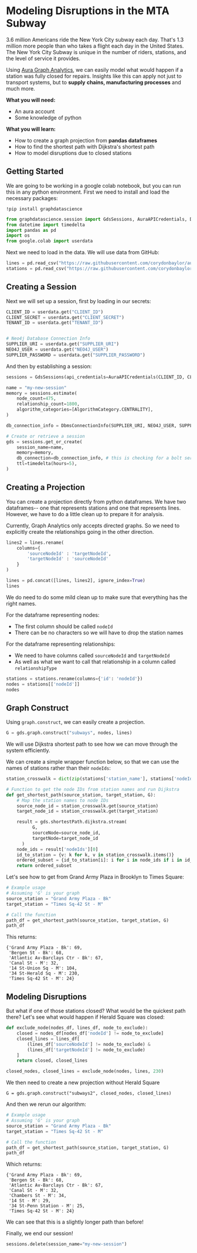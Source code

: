 # Modeling Disruptions in the MTA Subway

3.6 million Americans ride the New York City subway each day. That's 1.3 million more people than who takes a flight each day in the United States. The New York City Subway is unique in the number of riders, stations, and the level of service it provides. 

Using [Aura Graph Analytics](https://docs.google.com/presentation/d/1jv99yyIbG6Q6eNE3tPDfeE7qlyR-VtaCXDsJFTs4_jI/edit?slide=id.g34c47828515_0_881#slide=id.g34c47828515_0_881), we can easily model what would happen if a station was fully closed for repairs. Insights like this can apply not just to transport systems, but to **supply** **chains, manufacturing processes** and much more. 

**What you will need:**

- An aura account
- Some knowledge of python

**What you will learn:**

- How to create a graph projection from **pandas dataframes**
- How to find the shortest path with Dijkstra's shortest path
- How to model disruptions due to closed stations

## Getting Started

We are going to be working in a google colab notebook, but you can run this in any python environment. First we need to install and load the necessary packages:

```
!pip install graphdatascience
```

```python
from graphdatascience.session import GdsSessions, AuraAPICredentials, DbmsConnectionInfo, AlgorithmCategory
from datetime import timedelta
import pandas as pd
import os
from google.colab import userdata
```

Next we need to load in the data. We will use data from GitHub:

```python
lines = pd.read_csv("https://raw.githubusercontent.com/corydonbaylor/aura-graph-analytics/refs/heads/main/mta_subways/data/lines.csv")
stations = pd.read_csv("https://raw.githubusercontent.com/corydonbaylor/aura-graph-analytics/refs/heads/main/mta_subways/data/nodes.csv")
```

## Creating a Session

Next we will set up a session, first by loading in our secrets:

```python
CLIENT_ID = userdata.get("CLIENT_ID")
CLIENT_SECRET = userdata.get("CLIENT_SECRET")
TENANT_ID = userdata.get("TENANT_ID")


# Neo4j Database Connection Info
SUPPLIER_URI = userdata.get("SUPPLIER_URI")
NEO4J_USER = userdata.get("NEO4J_USER")
SUPPLIER_PASSWORD = userdata.get("SUPPLIER_PASSWORD")
```

And then by establishing a session:

```python
sessions = GdsSessions(api_credentials=AuraAPICredentials(CLIENT_ID, CLIENT_SECRET, TENANT_ID))

name = "my-new-session"
memory = sessions.estimate(
    node_count=475,
    relationship_count=1800,
    algorithm_categories=[AlgorithmCategory.CENTRALITY],
)

db_connection_info = DbmsConnectionInfo(SUPPLIER_URI, NEO4J_USER, SUPPLIER_PASSWORD)

# Create or retrieve a session
gds = sessions.get_or_create(
    session_name=name,
    memory=memory,
    db_connection=db_connection_info, # this is checking for a bolt server currently
    ttl=timedelta(hours=5),
)
```

## Creating a Projection

You can create a projection directly from python dataframes. We have two dataframes-- one that represents stations and one that represents lines. However, we have to do a little clean up to prepare it for analysis.

Currently, Graph Analytics only accepts directed graphs. So we need to explicitly create the relationships going in the other direction.

```python
lines2 = lines.rename(
    columns={
        'sourceNodeId' : 'targetNodeId',
        'targetNodeId' : 'sourceNodeId'
    }
)

lines = pd.concat([lines, lines2], ignore_index=True)
lines
```

We do need to do some mild clean up to make sure that everything has the right names.

For the dataframe representing nodes:
- The first column should be called `nodeId`
- There can be no characters so we will have to drop the station names

For the dataframe representing relationships:
- We need to have columns called `sourceNodeId` and `targetNodeId`
- As well as what we want to call that relationship in a column called `relationshipType`

```python
stations = stations.rename(columns={'id': 'nodeId'})
nodes = stations[['nodeId']]
nodes
```

## Graph Construct

Using `graph.construct`, we can easily create a projection. 

```python
G = gds.graph.construct("subways", nodes, lines)
```

We will use Dijkstra shortest path to see how we can move through the system efficiently.

We can create a simple wrapper function below, so that we can use the names of stations rather than their `nodeIds`:

```python
station_crosswalk = dict(zip(stations['station_name'], stations['nodeId']))

# Function to get the node IDs from station names and run Dijkstra
def get_shortest_path(source_station, target_station, G):
    # Map the station names to node IDs
    source_node_id = station_crosswalk.get(source_station)
    target_node_id = station_crosswalk.get(target_station)

    result = gds.shortestPath.dijkstra.stream(
          G,
          sourceNode=source_node_id,
          targetNode=target_node_id
      )
    node_ids = result['nodeIds'][0]
    id_to_station = {v: k for k, v in station_crosswalk.items()}
    ordered_subset = {id_to_station[i]: i for i in node_ids if i in id_to_station}
    return ordered_subset
```

Let's see how to get from Grand Army Plaza in Brooklyn to Times Square:

```python
# Example usage
# Assuming 'G' is your graph
source_station = "Grand Army Plaza - Bk"
target_station = "Times Sq-42 St - M"

# Call the function
path_df = get_shortest_path(source_station, target_station, G)
path_df
```

This returns:

```
{'Grand Army Plaza - Bk': 69,
 'Bergen St - Bk': 68,
 'Atlantic Av-Barclays Ctr - Bk': 67,
 'Canal St - M': 32,
 '14 St-Union Sq - M': 104,
 '34 St-Herald Sq - M': 230,
 'Times Sq-42 St - M': 24}
```

## Modeling Disruptions

But what if one of those stations closed? What would be the quickest path there? Let's see what would happen if Herald Square was closed:

```python
def exclude_node(nodes_df, lines_df, node_to_exclude):
    closed = nodes_df[nodes_df['nodeId'] != node_to_exclude]
    closed_lines = lines_df[
        (lines_df['sourceNodeId'] != node_to_exclude) &
        (lines_df['targetNodeId'] != node_to_exclude)
    ]
    return closed, closed_lines

closed_nodes, closed_lines = exclude_node(nodes, lines, 230)
```

We then need to create a new projection without Herald Square 

```
G = gds.graph.construct("subways2", closed_nodes, closed_lines)
```

And then we rerun our algorithm:

```python
# Example usage
# Assuming 'G' is your graph
source_station = "Grand Army Plaza - Bk"
target_station = "Times Sq-42 St - M"

# Call the function
path_df = get_shortest_path(source_station, target_station, G)
path_df
```

Which returns:

```
{'Grand Army Plaza - Bk': 69,
 'Bergen St - Bk': 68,
 'Atlantic Av-Barclays Ctr - Bk': 67,
 'Canal St - M': 32,
 'Chambers St - M': 34,
 '14 St - M': 29,
 '34 St-Penn Station - M': 25,
 'Times Sq-42 St - M': 24}
```

We can see that this is a slightly longer path than before!

Finally, we end our session!

```python
sessions.delete(session_name="my-new-session")
```

